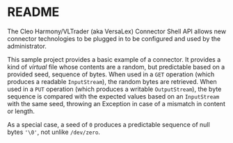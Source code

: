 # README #

The Cleo Harmony/VLTrader (aka VersaLex) Connector Shell API allows new connector
technologies to be plugged in to be configured and used by the administrator.

This sample project provides a basic example of a connector.  It provides a
kind of _virtual_ file whose contents are a random, but predictable based on
a provided seed, sequence of bytes.  When used in a `GET` operation (which
produces a readable `InputStream`), the random bytes are retrieved.  When used in a
`PUT` operation (which produces a writable `OutputStream`), the byte sequence
is compared with the expected values based on an `InputStream` with the same
seed, throwing an Exception in case of a mismatch in content or length.

As a special case, a seed of `0` produces a predictable sequence of null bytes
`'\0'`, not unlike `/dev/zero`.
